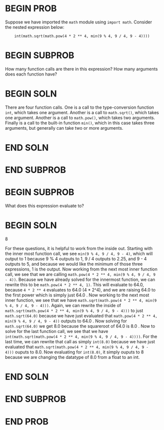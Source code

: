 # BEGIN PROB

Suppose we have imported the `math` module using `import math`. Consider the nested expression below:
<div align="center">

`int(math.sqrt(math.pow(4 * 2 ** 4, min(9 % 4, 9 / 4, 9 - 4))))`

</div>

# BEGIN SUBPROB

How many function calls are there in this expression? How many arguments does each function have?

# BEGIN SOLN

There are four function calls. One is a call to the type-conversion function `int`, which takes one argument. Another is a call to `math.sqrt()`, which takes one argument. Another is a call to `math.pow()`, which takes two arguments. Finally is a call to the built-in function `min()`, which in this case takes three arguments, but generally can take two or more arguments.

# END SOLN

# END SUBPROB

# BEGIN SUBPROB

What does this expression evaluate to?

# BEGIN SOLN

8

For these questions, it is helpful to work from the inside out. Starting with the inner most function call, we see `min(9 % 4, 9 / 4, 9 - 4)`, which will output to 1 because 9 % 4 outputs to 1, 9 / 4 outputs to 2.25, and 9 - 4 outputs to 5, and because we would like the minimum of those three expressions, 1 is the output. Now working from the next most inner function call, we see that we are calling `math.pow(4 * 2 ** 4, min(9 % 4, 9 / 4, 9 - 4))`. Because we have already solved for the innermost function, we can rewrite this to be `math.pow(4 * 2 ** 4, 1)`. This will evaluate to 64.0, because `4 * 2 ** 4` evaluates to 64.0 (4 * 2^4), and we are raising 64.0 to the first power which is simply just 64.0 . Now working to the next most inner function, we see that we have `math.sqrt(math.pow(4 * 2 ** 4, min(9 % 4, 9 / 4, 9 - 4)))`. Again, we can rewrite the inside of `math.sqrt(math.pow(4 * 2 ** 4, min(9 % 4, 9 / 4, 9 - 4)))` to just `math.sqrt(64.0)` because we have just evaluated that `math.pow(4 * 2 ** 4, min(9 % 4, 9 / 4, 9 - 4))` outputs to 64.0 . Now solving for `math.sqrt(64.0)` we get 8.0 because the squareroot of 64.0 is 8.0 . Now to solve for the last function call, we see that we have `int(math.sqrt(math.pow(4 * 2 ** 4, min(9 % 4, 9 / 4, 9 - 4))))`. For the last time, we can rewrite that call as simply `int(8.0)` because we have just evaluated that `math.sqrt(math.pow(4 * 2 ** 4, min(9 % 4, 9 / 4, 9 - 4)))` ouputs to 8.0. Now evaluating for `int(8.0)`, it simply ouputs to 8 because we are changing the datatype of 8.0 from a float to an int. 

# END SOLN

# END SUBPROB

# END PROB